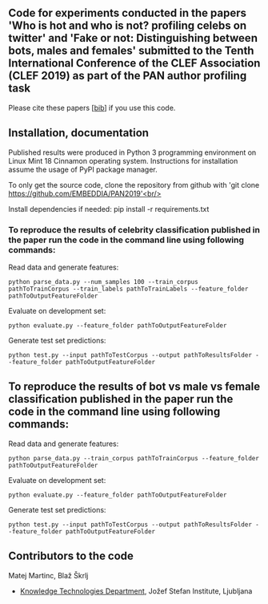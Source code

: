 ## Code for experiments conducted in the papers 'Who is hot and who is not? profiling celebs on twitter' and 'Fake or not: Distinguishing between bots, males and females' submitted to the Tenth International Conference of the CLEF Association (CLEF 2019) as part of the PAN author profiling task ##

Please cite these papers [[bib](https://github.com/matejMartinc/PAN2019/blob/master/bibtex.js)] if you use this code.

## Installation, documentation ##

Published results were produced in Python 3 programming environment on Linux Mint 18 Cinnamon operating system. Instructions for installation assume the usage of PyPI package manager.<br/>

To only get the source code, clone the repository from github with 'git clone https://github.com/EMBEDDIA/PAN2019'<br/>

Install dependencies if needed: pip install -r requirements.txt

### To reproduce the results of celebrity classification published in the paper run the code in the command line using following commands: ###

Read data and generate features:<br/>
```
python parse_data.py --num_samples 100 --train_corpus pathToTrainCorpus --train_labels pathToTrainLabels --feature_folder pathToOutputFeatureFolder
```

Evaluate on development set:<br/>
```
python evaluate.py --feature_folder pathToOutputFeatureFolder
```

Generate test set predictions:<br/>
```
python test.py --input pathToTestCorpus --output pathToResultsFolder --feature_folder pathToOutputFeatureFolder
```

## To reproduce the results of bot vs male vs female classification published in the paper run the code in the command line using following commands: ###

Read data and generate features:<br/>
```
python parse_data.py --train_corpus pathToTrainCorpus --feature_folder pathToOutputFeatureFolder
```

Evaluate on development set:<br/>
```
python evaluate.py --feature_folder pathToOutputFeatureFolder
```

Generate test set predictions:<br/>
```
python test.py --input pathToTestCorpus --output pathToResultsFolder --feature_folder pathToOutputFeatureFolder
```


## Contributors to the code ##

Matej Martinc, Blaž Škrlj<br/>

* [Knowledge Technologies Department](http://kt.ijs.si), Jožef Stefan Institute, Ljubljana

